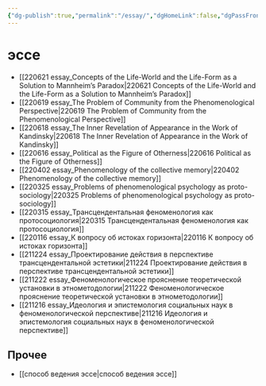 ```yaml
---
{"dg-publish":true,"permalink":"/essay/","dgHomeLink":false,"dgPassFrontmatter":false}
---
```


# эссе
- [[220621 essay_Concepts of the Life-World and the Life-Form as a Solution to Mannheim’s Paradox|220621 Concepts of the Life-World and the Life-Form as a Solution to Mannheim’s Paradox]]
- [[220619 essay_The Problem of Community from the Phenomenological Perspective|220619 The Problem of Community from the Phenomenological Perspective]]
- [[220618 essay_The Inner Revelation of Appearance in the Work of Kandinsky|220618 The Inner Revelation of Appearance in the Work of Kandinsky]]
- [[220616 essay_Political as the Figure of Otherness|220616 Political as the Figure of Otherness]]
- [[220402 essay_Phenomenology of the collective memory|220402 Phenomenology of the collective memory]]
- [[220325 essay_Problems of phenomenological psychology as proto-sociology|220325 Problems of phenomenological psychology as proto-sociology]]
- [[220315 essay_Трансцендентальная феноменология как протосоциология|220315 Трансцендентальная феноменология как протосоциология]]
- [[220116 essay_К вопросу об истоках горизонта|220116 К вопросу об истоках горизонта]]
- [[211224 essay_Проектирование действия в перспективе трансцендентальной эстетики|211224 Проектирование действия в перспективе трансцендентальной эстетики]]
- [[211222 essay_Феноменологическое прояснение теоретической установки в этнометодологии|211222 Феноменологическое прояснение теоретической установки в этнометодологии]]
- [[211216 essay_Идеология и эпистемология социальных наук в феноменологической перспективе|211216 Идеология и эпистемология социальных наук в феноменологической перспективе]]


## Прочее
- [[способ ведения эссе|способ ведения эссе]]
